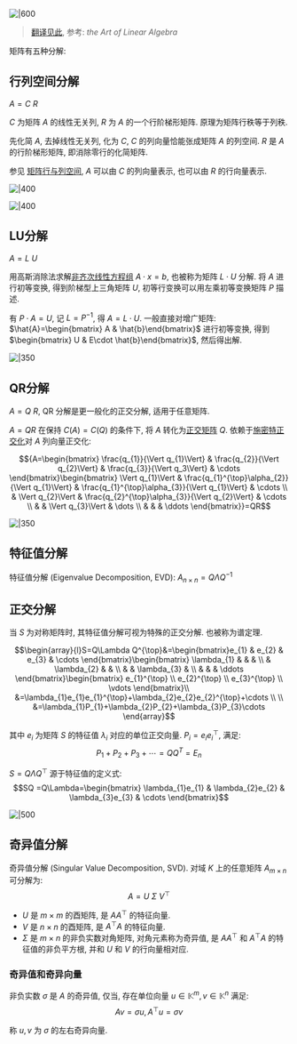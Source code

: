![|600](../../attach/Pasted%20image%2020230803211419.png)

> [翻译见此](../../attach/Pasted%20image%2020230803211454.png), 参考: *the Art of Linear Algebra*

矩阵有五种分解: 

## 行列空间分解

$A=C\ R$

$C$ 为矩阵 $A$ 的线性无关列, $R$ 为 $A$ 的一个行阶梯形矩阵. 原理为矩阵行秩等于列秩.

先化简 $A$, 去掉线性无关列, 化为 $C$, $C$ 的列向量恰能张成矩阵 $A$ 的列空间. $R$ 是 $A$ 的行阶梯形矩阵, 即消除零行的化简矩阵. 

参见 [矩阵行与列空间](矩阵运算.md), $A$ 可以由 $C$ 的列向量表示, 也可以由 $R$ 的行向量表示.

![|400](../../attach/Pasted%20image%2020230805214731.png)

![|400](../../attach/Pasted%20image%2020230805215507.png)

## LU分解

$A=L\ U$

用高斯消除法求解[非齐次线性方程组](Math/线性代数/线性方程组/线性方程组的解.md) $A\cdot x=b$, 也被称为矩阵 $L\cdot U$ 分解. 将 $A$ 进行初等变换, 得到阶梯型上三角矩阵 $U$, 初等行变换可以用左乘初等变换矩阵 $P$ 描述.

有 $P\cdot A=U$, 记 $L=P^{-1}$, 得 $A=L\cdot U$. 一般直接对增广矩阵: $\hat{A}=\begin{bmatrix} A  & \hat{b}\end{bmatrix}$ 进行初等变换, 得到 $\begin{bmatrix} U & E\cdot \hat{b}\end{bmatrix}$, 然后得出解.

![|350](../../attach/Pasted%20image%2020230806175213.png)

## QR分解

$A=Q\ R$, QR 分解是更一般化的正交分解, 适用于任意矩阵.

$A=QR$ 在保持 $C(A)=C(Q)$ 的条件下, 将 $A$ 转化为[正交矩阵](矩阵相似.md#正交矩阵) $Q$. 依赖于[施密特正交化](向量空间/施密特向量正交化.md)对 $A$ 列向量正交化:

$${A=\begin{bmatrix}
\frac{q_{1}}{\Vert q_{1}\Vert} & \frac{q_{2}}{\Vert q_{2}\Vert} & \frac{q_{3}}{\Vert q_3\Vert} & \cdots 
\end{bmatrix}\begin{bmatrix}
\Vert q_{1}\Vert & \frac{q_{1}^{\top}\alpha_{2}}{\Vert q_{1}\Vert} & \frac{q_{1}^{\top}\alpha_{3}}{\Vert q_{1}\Vert} & \cdots  \\
 & \Vert q_{2}\Vert &  \frac{q_{2}^{\top}\alpha_{3}}{\Vert q_{2}\Vert} & \cdots \\ 
 &    & \Vert q_{3}\Vert & \dots \\
 &  &  & \ddots 
\end{bmatrix}}=QR$$

![|350](../../attach/Pasted%20image%2020230806180207.png)

## 特征值分解

特征值分解 (Eigenvalue Decomposition, EVD): $A_{n\times n}=Q\Lambda Q^{-1}$

## 正交分解

当 $S$ 为对称矩阵时, 其特征值分解可视为特殊的正交分解. 也被称为谱定理.

$$\begin{array}{l}S=Q\Lambda Q^{\top}&=\begin{bmatrix}e_{1} & e_{2} & e_{3} & \cdots \end{bmatrix}\begin{bmatrix}
\lambda_{1} &  &  &  \\
 & \lambda_{2} &  &  \\
 &  & \lambda_{3} &  \\
 &  &  &  \ddots
\end{bmatrix}\begin{bmatrix}
e_{1}^{\top} \\ e_{2}^{\top} \\ e_{3}^{\top} \\ \vdots
\end{bmatrix}\\
&=\lambda_{1}e_{1}e_{1}^{\top}+\lambda_{2}e_{2}e_{2}^{\top}+\cdots \\ \\
&=\lambda_{1}P_{1}+\lambda_{2}P_{2}+\lambda_{3}P_{3}\cdots 
\end{array}$$

其中 $e_{i}$ 为矩阵 $S$ 的特征值 $\lambda_{i}$ 对应的单位正交向量. $P_{i}=e_{i}e_{i}^{\top}$, 满足: $$P_{1}+P_{2}+P_{3}+\cdots =QQ^{T}=E_{n}$$

$S=Q\Lambda Q^{\top}$ 源于特征值的定义式: $$SQ =Q\Lambda=\begin{bmatrix}
\lambda_{1}e_{1} & \lambda_{2}e_{2}  & \lambda_{3}e_{3} & \cdots 
\end{bmatrix}$$

![|500](../../attach/线性代数_矩阵正交分解.png)

## 奇异值分解

奇异值分解 (Singular Value Decomposition, SVD). 对域 $K$ 上的任意矩阵 $A_{m\times n}$ 可分解为: $$A=U\ \Sigma\ V^{\top}$$

- $U$ 是 $m\times m$ 的酉矩阵, 是 $AA^{\top}$ 的特征向量.
- $V$ 是 $n\times n$ 的酉矩阵, 是 $A^{\top}A$ 的特征向量.
- $\Sigma$ 是 $m\times n$ 的非负实数对角矩阵, 对角元素称为奇异值, 是 $AA^\top$ 和 $A^{\top}A$ 的特征值的非负平方根, 并和 $U$ 和 $V$ 的行向量相对应.

### 奇异值和奇异向量

非负实数 $\sigma$ 是 $A$ 的奇异值, 仅当, 存在单位向量 $u\in\mathbb{K}^{m}, v\in\mathbb{K}^{n}$ 满足: $$Av=\sigma u,A^{\top}u=\sigma v$$

称 $u,v$ 为 $\sigma$ 的左右奇异向量.